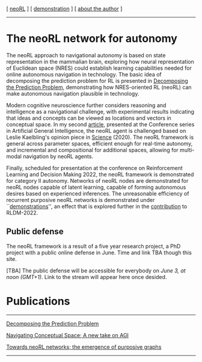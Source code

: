 [ [neoRL](index.md) ]   [ [demonstration](demonstrations.md) ]     [ [about the author](./about_the_author.md) ]

-------------------------------------------------------------------

# The neoRL network for autonomy 

The neoRL approach to navigational autonomy is based on state representation in the mammalian brain, 
exploring how neural representation of Euclidean space (NRES) could establish learning capabilities needed for online autonomous navigation in technology.
The basic idea of decomposing the prediction problem for RL is presented in 
[Decomposing the Prediction Problem](https://ar5iv.org/html/2106.15868), demonstrating how NRES-oriented RL (neoRL) can make autonomous navigation plausible in technology.

Modern cognitive neuroscience further considers reasoning and intelligence as a navigational challenge, 
with experimental results indicating that ideas and concepts can be viewed as locations and vectors in conceptual space.
In my second [article](https://ar5iv.org/abs/2202.09646), presented at the Conference series in Artificial General Intelligence, 
the neoRL agent is challenged based on Leslie Kaelbling's opinion piece in [Science](https://www.science.org/doi/abs/10.1126/science.aaz7597) (2020).
The neoRL framework is general across parameter spaces, efficient enough for real-time autonomy, and incremental and compositional for additional spaces,
    allowing for multi-modal navigation by neoRL agents.

Finally, scheduled for presentation at the conference on Reinforcement Learning and Decision Making 2022, the neoRL framework is demonstrated for category II autonomy.
Networks of neoRL nodes are demonstrated for neoRL nodes capable of latent learning, capable of forming autonomous desires based on experienced inferences.
The unreasonable efficiency of recurrent purposive neoRL networks is demonstrated under ``[demonstrations](demonstrations.md)'',
an effect that is explored further in the [contribution](https://ar5iv.org/abs/2202.12622) to RLDM-2022.

## Public defense
The neoRL framework is a result of a five year research project, a PhD project with a public online defense in June.
Time and link TBA though this site.

[TBA] The public defense will be accessible for everybody on *June 3, at noon (GMT+1)*. Link to the stream will appear here once desided.


# Publications

---------------------------------------

[Decomposing the Prediction Problem](https://ar5iv.org/html/2106.15868)

[Navigating Conceptual Space; A new take on AGI](https://ar5iv.org/abs/2202.09646)

[Towards neoRL networks; the emergence of purposive graphs](https://ar5iv.org/abs/2202.12622)

---------------------------------------


